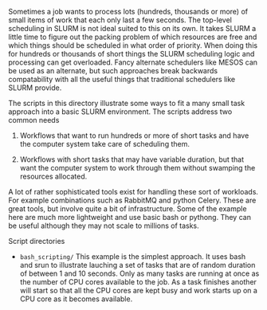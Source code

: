 Sometimes a job wants to process lots (hundreds, thousands or more) of small items of work that each only last a few seconds. The top-level
scheduling in SLURM is not ideal suited to this on its own. It takes SLURM a little time to figure out the 
packing problem of which resources are free and which things should be scheduled in what order of priority. When doing 
this for hundreds or thousands of short things the SLURM scheduling logic and processing can get overloaded.
Fancy alternate schedulers like MESOS can be used as an alternate, but such approaches break backwards compatability
with all the useful things that traditional schedulers like SLURM provide. 

The scripts in this directory illustrate some ways to fit a many small task approach into a basic SLURM environment. The 
scripts address two common needs

1. Workflows that want to run hundreds or more of short tasks and have the computer system take care of scheduling them.

2. Workflows with short tasks that may have variable duration, but that want the computer system to work through them 
without swamping the resources allocated.

A lot of rather sophisticated tools exist for handling these sort of workloads. For example combinations such as 
RabbitMQ and python Celery. These are great tools, but involve quite a bit of infrastructure. Some of the example here
are much more lightweight and use basic bash or pythong. They can be useful although they may not scale to millions of
tasks. 

Script directories

* `bash_scripting/`
     This example is the simplest approach. It uses bash and srun to illustrate lauching a set
     of tasks that are of random duration of between 1 and 10 seconds. Only as many tasks are running 
     at once as the number of CPU cores available to the job. As a task finishes another will start so that
     all the CPU cores are kept busy and work starts up on a CPU core as it becomes available. 
